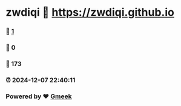 # zwdiqi :link: https://zwdiqi.github.io 
### :page_facing_up: [1](https://zwdiqi.github.io/tag.html) 
### :speech_balloon: 0 
### :hibiscus: 173 
### :alarm_clock: 2024-12-07 22:40:11 
### Powered by :heart: [Gmeek](https://github.com/Meekdai/Gmeek)
